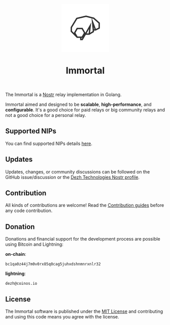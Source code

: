 <p align="center"> 
    <img alt="immortal" src="./.assets/images/immo.svg" width="150" height="150" />
</p>

<h1 align="center">
Immortal
</h1>

<br/>


The Immortal is a [Nostr](https://nostr.com) relay implementation in Golang.

Immortal aimed and designed to be **scalable**, **high-performance**, and **configurable**. It's a good choice for paid relays or big community relays and not a good choice for a personal relay.

## Supported NIPs

You can find supported NIPs details [here](./documents/NIPs.md).

## Updates

Updates, changes, or community discussions can be followed on the GitHub issue/discussion or the [Dezh Technologies Nostr profile](https://njump.me/dezh.tech).

## Contribution

All kinds of contributions are welcome!
Read the [Contribution guides](./CONTRIBUTING.md) before any code contribution.

## Donation

Donations and financial support for the development process are possible using Bitcoin and Lightning:

**on-chain**:

```
bc1qa0z44j7m0v0rx85q0cag5juhxdshnmnrxnlr32
```

**lightning**: 

```
dezh@coinos.io
```

## License

The Immortal software is published under the [MIT License](./LICENSE) and contributing and using this code means you agree with the license.
